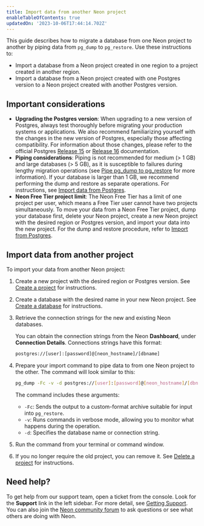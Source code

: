 ```yaml
---
title: Import data from another Neon project
enableTableOfContents: true
updatedOn: '2023-10-06T17:44:14.702Z'
---
```


This guide describes how to migrate a database from one Neon project to another by piping data from `pg_dump` to `pg_restore`. Use these instructions to:

- Import a database from a Neon project created in one region to a project created in another region.
- Import a database from a Neon project created with one Postgres version to a Neon project created with another Postgres version.

## Important considerations

- **Upgrading the Postgres version**: When upgrading to a new version of Postgres, always test thoroughly before migrating your production systems or applications. We also recommend familiarizing yourself with the changes in the new version of Postgres, especially those affecting compatibility. For information about those changes, please refer to the official Postgres [Release 15](https://www.postgresql.org/docs/release/15.0/) or [Release 16](https://www.postgresql.org/docs/16/release-16.html) documentation.
- **Piping considerations**: Piping is not recommended for medium (> 1 GB) and large databases (> 5 GB), as it is susceptible to failures during lengthy migration operations (see [Pipe pg_dump to pg_restore](/docs/import/import-from-postgres#pipe-pgdump-to-pgrestore) for more information). If your database is larger than 1 GB, we recommend performing the dump and restore as separate operations. For instructions, see [Import data from Postgres](/docs/import/import-from-postgres).
- **Neon Free Tier project limit**: The Neon Free Tier has a limit of one project per user, which means a Free Tier user cannot have two projects simultaneously. To move your data from a Neon Free Tier project, dump your database first, delete your Neon project, create a new Neon project with the desired region or Postgres version, and import your data into the new project. For the dump and restore procedure, refer to [Import from Postgres](/docs/import/import-from-postgres).

## Import data from another project

To import your data from another Neon project:

1. Create a new project with the desired region or Postgres version. See [Create a project](/docs/manage/projects#create-a-project) for instructions.

2. Create a database with the desired name in your new Neon project. See [Create a database](/docs/manage/databases#create-a-database) for instructions.

3. Retrieve the connection strings for the new and existing Neon databases.

   You can obtain the connection strings from the Neon **Dashboard**, under **Connection Details**. Connections strings have this format:

   <CodeBlock shouldWrap>

   ```bash
   postgres://[user]:[password]@[neon_hostname]/[dbname]
   ```

   </CodeBlock>

4. Prepare your import command to pipe data to from one Neon project to the other. The command will look similar to this:

   <CodeBlock shouldWrap>

   ```bash
   pg_dump -Fc -v -d postgres://[user]:[password]@[neon_hostname]/[dbname] | pg_restore -v -d postgres://[user]:[password]@[neon_hostname]/[dbname]
   ```

   </CodeBlock>

   The command includes these arguments:

   - `-Fc`: Sends the output to a custom-format archive suitable for input into `pg_restore`.
   - `-v`: Runs commands in verbose mode, allowing you to monitor what happens during the operation.
   - `-d`: Specifies the database name or connection string.

5. Run the command from your terminal or command window.
6. If you no longer require the old project, you can remove it. See [Delete a project](/docs/manage/projects#delete-a-project) for instructions.

## Need help?

To get help from our support team, open a ticket from the console. Look for the **Support** link in the left sidebar. For more detail, see [Getting Support](/docs/introduction/support). You can also join the [Neon community forum](https://community.neon.tech/) to ask questions or see what others are doing with Neon.
